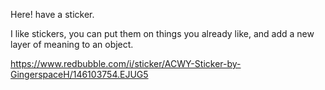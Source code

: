 
Here! have a sticker.


I like stickers, you can put them on things you already like, and add a new layer of meaning to an object.

https://www.redbubble.com/i/sticker/ACWY-Sticker-by-GingerspaceH/146103754.EJUG5